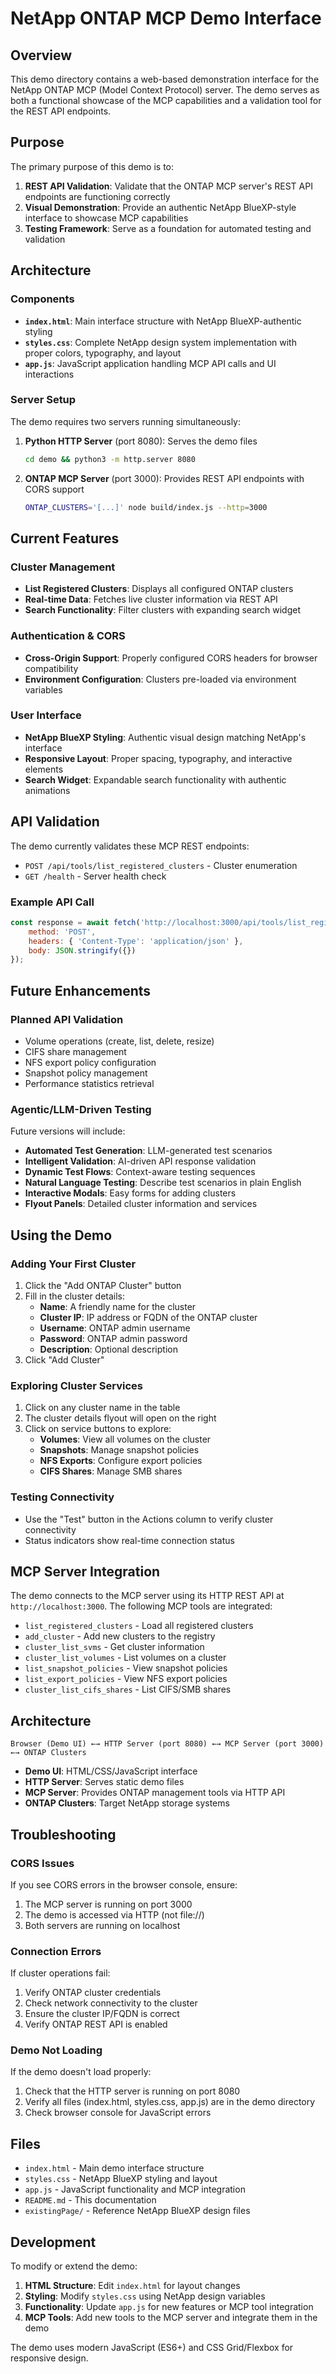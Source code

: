 # NetApp ONTAP MCP Demo Interface

## Overview

This demo directory contains a web-based demonstration interface for the NetApp ONTAP MCP (Model Context Protocol) server. The demo serves as both a functional showcase of the MCP capabilities and a validation tool for the REST API endpoints.

## Purpose

The primary purpose of this demo is to:

1. **REST API Validation**: Validate that the ONTAP MCP server's REST API endpoints are functioning correctly
2. **Visual Demonstration**: Provide an authentic NetApp BlueXP-style interface to showcase MCP capabilities
3. **Testing Framework**: Serve as a foundation for automated testing and validation

## Architecture

### Components

- **`index.html`**: Main interface structure with NetApp BlueXP-authentic styling
- **`styles.css`**: Complete NetApp design system implementation with proper colors, typography, and layout
- **`app.js`**: JavaScript application handling MCP API calls and UI interactions

### Server Setup

The demo requires two servers running simultaneously:

1. **Python HTTP Server** (port 8080): Serves the demo files
   ```bash
   cd demo && python3 -m http.server 8080
   ```

2. **ONTAP MCP Server** (port 3000): Provides REST API endpoints with CORS support
   ```bash
   ONTAP_CLUSTERS='[...]' node build/index.js --http=3000
   ```

## Current Features

### Cluster Management
- **List Registered Clusters**: Displays all configured ONTAP clusters
- **Real-time Data**: Fetches live cluster information via REST API
- **Search Functionality**: Filter clusters with expanding search widget

### Authentication & CORS
- **Cross-Origin Support**: Properly configured CORS headers for browser compatibility
- **Environment Configuration**: Clusters pre-loaded via environment variables

### User Interface
- **NetApp BlueXP Styling**: Authentic visual design matching NetApp's interface
- **Responsive Layout**: Proper spacing, typography, and interactive elements
- **Search Widget**: Expandable search functionality with authentic animations

## API Validation

The demo currently validates these MCP REST endpoints:

- `POST /api/tools/list_registered_clusters` - Cluster enumeration
- `GET /health` - Server health check

### Example API Call
```javascript
const response = await fetch('http://localhost:3000/api/tools/list_registered_clusters', {
    method: 'POST',
    headers: { 'Content-Type': 'application/json' },
    body: JSON.stringify({})
});
```

## Future Enhancements

### Planned API Validation
- Volume operations (create, list, delete, resize)
- CIFS share management
- NFS export policy configuration
- Snapshot policy management
- Performance statistics retrieval

### Agentic/LLM-Driven Testing
Future versions will include:
- **Automated Test Generation**: LLM-generated test scenarios
- **Intelligent Validation**: AI-driven API response validation
- **Dynamic Test Flows**: Context-aware testing sequences
- **Natural Language Testing**: Describe test scenarios in plain English
- **Interactive Modals**: Easy forms for adding clusters
- **Flyout Panels**: Detailed cluster information and services

## Using the Demo

### Adding Your First Cluster
1. Click the "Add ONTAP Cluster" button
2. Fill in the cluster details:
   - **Name**: A friendly name for the cluster
   - **Cluster IP**: IP address or FQDN of the ONTAP cluster
   - **Username**: ONTAP admin username
   - **Password**: ONTAP admin password
   - **Description**: Optional description
3. Click "Add Cluster"

### Exploring Cluster Services
1. Click on any cluster name in the table
2. The cluster details flyout will open on the right
3. Click on service buttons to explore:
   - **Volumes**: View all volumes on the cluster
   - **Snapshots**: Manage snapshot policies
   - **NFS Exports**: Configure export policies
   - **CIFS Shares**: Manage SMB shares

### Testing Connectivity
- Use the "Test" button in the Actions column to verify cluster connectivity
- Status indicators show real-time connection status

## MCP Server Integration

The demo connects to the MCP server using its HTTP REST API at `http://localhost:3000`. The following MCP tools are integrated:

- `list_registered_clusters` - Load all registered clusters
- `add_cluster` - Add new clusters to the registry
- `cluster_list_svms` - Get cluster information
- `cluster_list_volumes` - List volumes on a cluster
- `list_snapshot_policies` - View snapshot policies
- `list_export_policies` - View NFS export policies
- `cluster_list_cifs_shares` - List CIFS/SMB shares

## Architecture

```
Browser (Demo UI) ←→ HTTP Server (port 8080) ←→ MCP Server (port 3000) ←→ ONTAP Clusters
```

- **Demo UI**: HTML/CSS/JavaScript interface
- **HTTP Server**: Serves static demo files
- **MCP Server**: Provides ONTAP management tools via HTTP API
- **ONTAP Clusters**: Target NetApp storage systems

## Troubleshooting

### CORS Issues
If you see CORS errors in the browser console, ensure:
1. The MCP server is running on port 3000
2. The demo is accessed via HTTP (not file://)
3. Both servers are running on localhost

### Connection Errors
If cluster operations fail:
1. Verify ONTAP cluster credentials
2. Check network connectivity to the cluster
3. Ensure the cluster IP/FQDN is correct
4. Verify ONTAP REST API is enabled

### Demo Not Loading
If the demo doesn't load properly:
1. Check that the HTTP server is running on port 8080
2. Verify all files (index.html, styles.css, app.js) are in the demo directory
3. Check browser console for JavaScript errors

## Files

- `index.html` - Main demo interface structure
- `styles.css` - NetApp BlueXP styling and layout
- `app.js` - JavaScript functionality and MCP integration
- `README.md` - This documentation
- `existingPage/` - Reference NetApp BlueXP design files

## Development

To modify or extend the demo:

1. **HTML Structure**: Edit `index.html` for layout changes
2. **Styling**: Modify `styles.css` using NetApp design variables
3. **Functionality**: Update `app.js` for new features or MCP tool integration
4. **MCP Tools**: Add new tools to the MCP server and integrate them in the demo

The demo uses modern JavaScript (ES6+) and CSS Grid/Flexbox for responsive design.